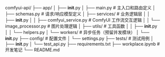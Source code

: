 comfyui-api/
├── app/
│   ├── __init__.py
│   ├── main.py          # 主入口和路由定义
│   ├── schemas.py       # 请求/响应模型定义
│   ├── services/        # 业务逻辑层
│   │   ├── __init__.py
│   │   ├── comfyui_service.py  # ComfyUI 工作流交互逻辑
│   │   └── image_processor.py  # 图片处理逻辑
│   ├── utils/           # 工具函数
│   │   ├── __init__.py
│   │   └── helpers.py
│   └── workers/         # 异步任务（预留并发模块）
│       └── __init__.py
├── config/              # 配置文件
│   └── settings.py
├── tests/               # 测试用例
│   ├── __init__.py
│   └── test_api.py
├── requirements.txt
├── workplace.ipynb      # 开发笔记
└── README.md